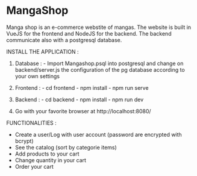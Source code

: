 # MangaShop
Manga shop is an e-commerce webstite of mangas.
The website is built in VueJS for the frontend and NodeJS for the backend. The backend communicate also with a postgresql database.

INSTALL THE APPLICATION :
1) Database :
              - Import Mangashop.psql into postgresql and change on backend/server.js the configuration of the pg database according to your own settings
3) Frontend :
              - cd frontend
              - npm install
              - npm run serve

3) Backend :  - cd backend
              - npm install
              - npm run dev

4) Go with your favorite browser at http://localhost:8080/

FUNCTIONALITIES : 
  - Create a user/Log with user account (password are encrypted with bcrypt)
  - See the catalog (sort by categorie items)
  - Add products to your cart
  - Change quantity in your cart
  - Order your cart

